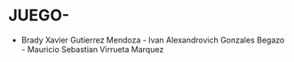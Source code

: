 # JUEGO-
- Brady Xavier Gutierrez Mendoza - Ivan Alexandrovich Gonzales Begazo  - Mauricio Sebastian Virrueta Marquez
